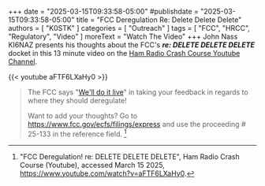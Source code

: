 +++
date = "2025-03-15T09:33:58-05:00"
#publishdate = "2025-03-15T09:33:58-05:00"
title = "FCC Deregulation Re: Delete Delete Delete"
authors = [ "K0STK" ]
categories = [ "Outreach" ]
tags = [ "FCC", "HRCC", "Regulatory", "Video" ]
moreText = "Watch The Video"
+++
John Nass KI6NAZ presents his thoughts about the FCC's ***re: DELETE DELETE
DELETE***
docket in this 13 minute video on the [Ham Radio Crash Course Youtube Channel][hrcc].
<!--more-->

{{< youtube aFTF6LXaHy0 >}}
<p class="clear"></p>

>The FCC says "[We'll do it live][25-133]" in taking your feedback in
>regards to where they should deregulate!
>
>Want to add your thoughts?  Go to https://www.fcc.gov/ecfs/filings/express
>and use the proceeding # 25-133 in the reference field. [^1]

[^1]: "FCC Deregulation! re: DELETE DELETE DELETE", Ham Radio Crash Course (Youtube), accessed March 15 2025, https://www.youtube.com/watch?v=aFTF6LXaHy0.

[25-133]: https://docs.fcc.gov/public/attachments/DA-25-219A1.pdf
[hrcc]: https://www.youtube.com/@HamRadioCrashCourse
